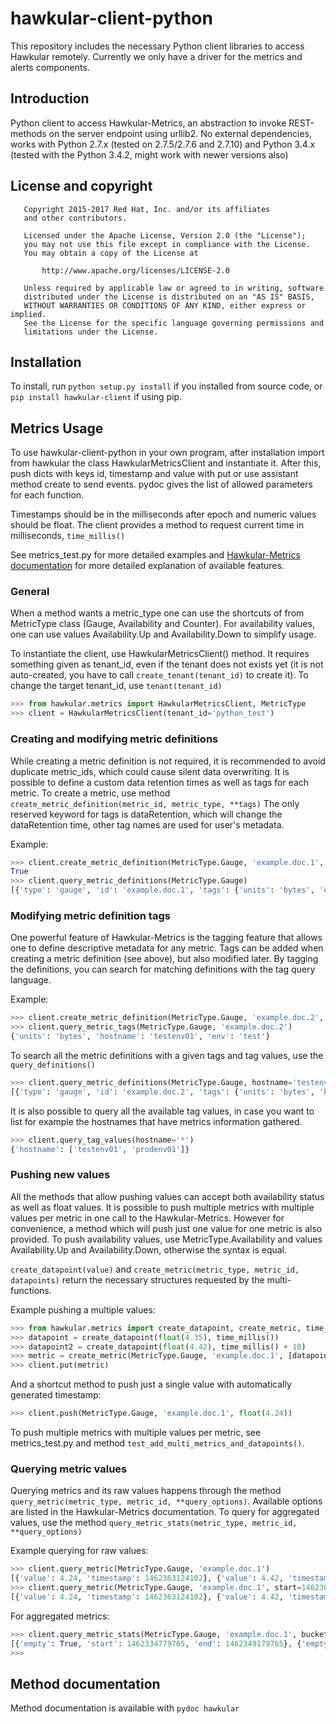 hawkular-client-python
=========================

This repository includes the necessary Python client libraries to access Hawkular remotely. Currently we only have a driver for the metrics and alerts components.

## Introduction

Python client to access Hawkular-Metrics, an abstraction to invoke REST-methods on the server endpoint using urllib2. No external dependencies, works with Python 2.7.x (tested on 2.7.5/2.7.6 and 2.7.10) and Python 3.4.x (tested with the Python 3.4.2, might work with newer versions also)

## License and copyright

```
   Copyright 2015-2017 Red Hat, Inc. and/or its affiliates
   and other contributors.

   Licensed under the Apache License, Version 2.0 (the "License");
   you may not use this file except in compliance with the License.
   You may obtain a copy of the License at

       http://www.apache.org/licenses/LICENSE-2.0

   Unless required by applicable law or agreed to in writing, software
   distributed under the License is distributed on an "AS IS" BASIS,
   WITHOUT WARRANTIES OR CONDITIONS OF ANY KIND, either express or implied.
   See the License for the specific language governing permissions and
   limitations under the License.
```

## Installation

To install, run ``python setup.py install`` if you installed from source code, or ``pip install hawkular-client`` if using pip.

## Metrics Usage

To use hawkular-client-python in your own program, after installation import from hawkular the class HawkularMetricsClient and instantiate it. After this, push dicts with keys id, timestamp and value with put or use assistant method create to send events. pydoc gives the list of allowed parameters for each function.

Timestamps should be in the milliseconds after epoch and numeric values should be float. The client provides a method to request current time in milliseconds, ``time_millis()``

See metrics_test.py for more detailed examples and [Hawkular-Metrics documentation](http://www.hawkular.org/docs/components/metrics/index.html) for more detailed explanation of available features.

### General

When a method wants a metric_type one can use the shortcuts of from MetricType class (Gauge, Availability and Counter). For availability values, one can use values Availability.Up and Availability.Down to simplify usage.

To instantiate the client, use HawkularMetricsClient() method. It requires something given as tenant_id, even if the tenant does not exists yet (it is not auto-created, you have to call ``create_tenant(tenant_id)`` to create it). To change the target tenant_id, use ``tenant(tenant_id)``

```python
>>> from hawkular.metrics import HawkularMetricsClient, MetricType
>>> client = HawkularMetricsClient(tenant_id='python_test')
```

### Creating and modifying metric definitions

While creating a metric definition is not required, it is recommended to avoid duplicate metric_ids, which could cause silent data overwriting. It is possible to define a custom data retention times as well as tags for each metric. To create a metric, use method ``create_metric_definition(metric_id, metric_type, **tags)`` The only reserved keyword for tags is dataRetention, which will change the dataRetention time, other tag names are used for user's metadata.

Example:

```python
>>> client.create_metric_definition(MetricType.Gauge, 'example.doc.1', units='bytes', env='test')
True
>>> client.query_metric_definitions(MetricType.Gauge)
[{'type': 'gauge', 'id': 'example.doc.1', 'tags': {'units': 'bytes', 'env': 'test'}, 'tenantId': 'python_test', 'dataRetention': 7}]
```

### Modifying metric definition tags

One powerful feature of Hawkular-Metrics is the tagging feature that allows one to define descriptive metadata for any metric. Tags can be added when creating a metric definition (see above), but also modified later. By tagging the definitions, you can search for matching definitions with the tag query language.

Example:

```python
>>> client.create_metric_definition(MetricType.Gauge, 'example.doc.2', units='bytes', env='test', hostname='testenv01')
>>> client.query_metric_tags(MetricType.Gauge, 'example.doc.2')
{'units': 'bytes', 'hostname': 'testenv01', 'env': 'test'}
```

To search all the metric definitions with a given tags and tag values, use the ``query_definitions()``

```python
>>> client.query_metric_definitions(MetricType.Gauge, hostname='testenv.*')
[{'type': 'gauge', 'id': 'example.doc.2', 'tags': {'units': 'bytes', 'hostname': 'testenv01', 'env': 'test'}, 'tenantId': 'python_test', 'dataRetention': 7}]
```

It is also possible to query all the available tag values, in case you want to list for example the hostnames that have metrics information gathered.

```python
>>> client.query_tag_values(hostname='*')
{'hostname': ['testenv01', 'prodenv01']}
```

### Pushing new values

All the methods that allow pushing values can accept both availability status as well as float values. It is possible to push multiple metrics with multiple values per metric in one call to the Hawkular-Metrics. However for convenience, a method which will push just one value for one metric is also provided. To push availability values, use MetricType.Availability and values Availability.Up and Availability.Down, otherwise the syntax is equal.

``create_datapoint(value)`` and ``create_metric(metric_type, metric_id, datapoints)`` return the necessary structures requested by the multi-functions.

Example pushing a multiple values:

```python
>>> from hawkular.metrics import create_datapoint, create_metric, time_millis
>>> datapoint = create_datapoint(float(4.35), time_millis())
>>> datapoint2 = create_datapoint(float(4.42), time_millis() + 10)
>>> metric = create_metric(MetricType.Gauge, 'example.doc.1', [datapoint, datapoint2])
>>> client.put(metric)
```

And a shortcut method to push just a single value with automatically generated timestamp:

```python
>>> client.push(MetricType.Gauge, 'example.doc.1', float(4.24))
```

To push multiple metrics with multiple values per metric, see metrics_test.py and method ``test_add_multi_metrics_and_datapoints()``.

### Querying metric values

Querying metrics and its raw values happens through the method ``query_metric(metric_type, metric_id, **query_options)``. Available options are listed in the Hawkular-Metrics documentation. To query for aggregated values, use the method ``query_metric_stats(metric_type, metric_id, **query_options)``

Example querying for raw values:

```python
>>> client.query_metric(MetricType.Gauge, 'example.doc.1')
[{'value': 4.24, 'timestamp': 1462363124102}, {'value': 4.42, 'timestamp': 1462363032249}, {'value': 4.35, 'timestamp': 1462362981464}]
>>> client.query_metric(MetricType.Gauge, 'example.doc.1', start=1462363032249)
[{'value': 4.24, 'timestamp': 1462363124102}, {'value': 4.42, 'timestamp': 1462363032249}]
```

For aggregated metrics:

```python
>>> client.query_metric_stats(MetricType.Gauge, 'example.doc.1', buckets=2, percentiles='90.0,95.0')
[{'empty': True, 'start': 1462334779765, 'end': 1462349179765}, {'empty': False, 'avg': 4.336666666666667, 'start': 1462349179765, 'min': 4.24, 'samples': 3, 'sum': 13.01, 'max': 4.42, 'end': 1462363579765, 'median': 4.35, 'percentiles': [{'value': 4.35, 'quantile': 0.9}, {'value': 4.35, 'quantile': 0.95}]}]
>>>
```

## Method documentation

Method documentation is available with ``pydoc hawkular``
